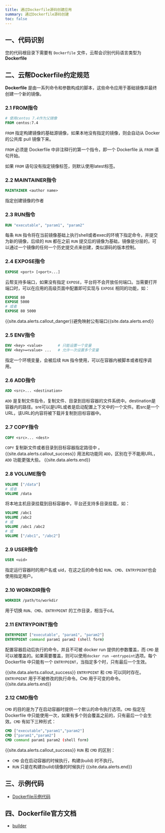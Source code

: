 ```yaml
---
title: 通过Dockerfile源码创建应用
summary: 通过Dockerfile源码创建
toc: false
---
```


<div id="toc"></div>

## 一、代码识别

您的代码根目录下需要有 `Dockerfile` 文件，云帮会识别代码语言类型为**Dockerfile**

## 二、云帮Dockerfile约定规范

**Dockerfile** 是由一系列命令和参数构成的脚本，这些命令应用于基础镜像并最终创建一个新的镜像。

### 2.1 FROM指令

```dockerfile
# 使用centos 7.4作为父镜像
FROM centos:7.4
```

`FROM` 指定构建镜像的基础源镜像，如果本地没有指定的镜像，则会自动从 Docker 的公共库 pull 镜像下来。

`FROM` 必须是 Dockerfile 中非注释行的第一个指令，即一个 Dockerfile 从 `FROM` 语句开始。

如果 `FROM` 语句没有指定镜像标签，则默认使用latest标签。

### 2.2 MAINTAINER指令

```dockerfile
MAINTAINER <author name>
```

指定创建镜像的作者

### 2.3 RUN指令

```dockerfile
RUN "executable", "param1", "param2"
```

每条 `RUN` 指令将在当前镜像基础上执行shell或者exec的环境下指定命令，并提交为新的镜像，后续的 `RUN` 都在之前 `RUN` 提交后的镜像为基础，镜像是分层的，可以通过一个镜像的任何一个历史提交点来创建，类似源码的版本控制。



### 2.4 EXPOSE指令

```dockerfile
EXPOSE <port> [<port>...]
```

云帮支持多端口，如果没有指定 `EXPOSE`，平台将不会开放任何端口。当需要打开端口时，可以在应用的高级页面中配置即可实现与 `EXPOSE` 相同的功能，如：

```dockerfile
EXPOSE 80
EXPOSE 5000
# 或者
EXPOSE 80 5000
```

{{site.data.alerts.callout_danger}}避免映射公有端口{{site.data.alerts.end}}

### 2.5 ENV指令

```dockerfile
ENV <key> <value>       # 只能设置一个变量
ENV <key>=<value> ...   # 允许一次设置多个变量
```

指定一个环境变量，会被后续 `RUN` 指令使用，可以在容器内被脚本或者程序调用。

### 2.6 ADD指令

```dockerfile
ADD <src>... <destination>
```

`ADD` 是复制文件指令，复制文件、目录到目标容器的文件系统中。destination是容器内的路径。sre可以是URL或者是启动配置上下文中的一个文件。若src是一个URL，该URL的内容将被下载并复制到目标容器中。

### 2.7 COPY指令

```dockerfile
COPY <src>... <dest>
```

`COPY` 复制新文件或者目录到目标容器指定路径中 。
{{site.data.alerts.callout_success}}
用法和功能同 `ADD`，区别在于不能用URL，`ADD` 功能更强大些。
{{site.data.alerts.end}}

### 2.8 VOLUME指令

```dockerfile
VOLUME ["/data"]
# 或者
VOLUME /data
```

  将本地主机目录挂载到目标容器中，平台还支持多目录挂载，如：

```dockerfile
VOLUME /abc1
VOLUME /abc2
# 或
VOLUME /abc1 /abc2
# 或
VOLUME ["/abc1", "/abc2"]
```

### 2.9 USER指令

```dockerfile
USER <uid>
```
指定运行容器时的用户名或 uid，在这之后的命令如 `RUN`、`CMD`、`ENTRYPOINT`也会使用指定用户。

### 2.10 WORKDIR指令

```dockerfile
WORKDIR /path/to/workdir
```

用于切换 `RUN`、`CMD`、`ENTRYPOINT` 的工作目录，相当于cd。


### 2.11 ENTRYPOINT指令

```dockerfile
ENTRYPOINT ["executable", "param1", "param2"]
ENTRYPOINT command param1 param2 (shell form)
```

配置容器启动后执行的命令，并且不可被 docker run 提供的参数覆盖，而 `CMD` 是可以被覆盖的。如果需要覆盖，则可以使用`docker run —entrypoint`选项。每个 Dockerfile 中只能有一个 `ENTRYPOINT`，当指定多个时，只有最后一个生效。

{{site.data.alerts.callout_success}}
`ENTRYPOINT` 和 `CMD` 可以同时存在。`ENTRYPOINT` 用于不被修改的执行命令。C`MD` 用于可变的命令。{{site.data.alerts.end}}

### 2.12 CMD指令

`CMD` 的目的是为了在启动容器时提供一个默认的命令执行选项。`CMD` 指定在 Dockerfile 中只能使用一次，如果有多个则会覆盖之前的，只有最后一个会生效。`CMD` 有如下三种形式：

```dockerfile
CMD ["executable","param1","param2"]
CMD ["param1","param2"]
CMD command param1 param2 (shell form)
```

{{site.data.alerts.callout_success}}
`RUN` 和 `CMD` 的区别：

- `CMD` 会在启动容器的时候执行，构建(build) 时不执行。
- `RUN` 只是在构建(build)镜像的时候执行
{{site.data.alerts.end}}

## 三、示例代码

- [Dockerfile示例代码](https://github.com/goodrain/dockerfile-demo.git)

## 四、Dockerfile官方文档

- [builder](https://docs.docker.com/reference/builder/)